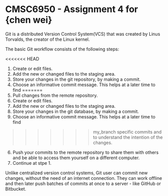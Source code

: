 # CMSC6950 - Assignment 4 for {chen wei}


Git is a distributed Version Control System(VCS) that was created by
Linus Torvalds, the creator of the Linux kernel.


The basic Git workflow consists of the following steps:

<<<<<<< HEAD
1. Create or edit files.
2. Add the new or changed files to the staging area.
3. Store your changes in the git repository, by making a commit.
4. Choose an informative commit message. This helps at a later time to find
=======
1. Pull changes from the remote repository.
2. Create or edit files.
3. Add the new or changed files to the staging area.
4. Store your changes in the git database, by making a commit.
5. Choose an informative commit message. This helps at a later time to find
>>>>>>> my_branch
   specific commits and to understand the intention of the changes.
6. Push your commits to the remote repository to share them with others
   and be able to access them yourself on a different computer.
7. Continue at stpe 1.



Unlike centralized version control systems, Git user can commit new changes,
without the need of an internet connection. They can work offline and then later
push batches of commits at once to a server - like GitHub or Bitbucket.
